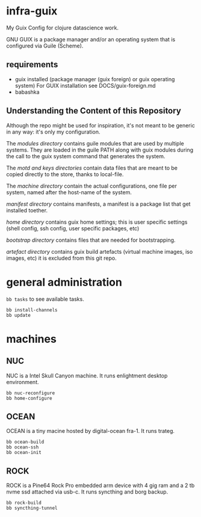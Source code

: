 # infra-guix

My Guix Config for clojure datascience work.

GNU GUIX is a package manager and/or an operating system that is configured via Guile (Scheme).

## requirements

- guix installed (package manager (guix foreign) or guix operating system)
  For GUIX installation see DOCS/guix-foreign.md
- babashka

## Understanding the Content of this Repository

Although the repo might be used for inspiration, it's not meant to be
generic in any way: it's only my configuration.

The *modules directory* contains guile modules that are used by multiple
systems. They are loaded in the guile PATH along with guix modules during
the call to the guix system command that generates the system.

The *motd and keys directories* contain data files that are meant to be
copied directly to the store, thanks to local-file.

The *machine directory* contain the actual configurations, one file per
system, named after the host-name of the system.

*manifest directory* contains manifests, a manifest is a package list that
get installed toether.

*home directory* contains guix home settings; this is user specific settings
(shell config, ssh config, user specific packages, etc)

*bootstrap directory* contains files that are needed for bootstrapping.

*artefact directory* contains guix build artefacts (virtual machine images, iso images, etc) 
it is excluded from this git repo.

# general administration

`bb tasks` to see available tasks.

```
bb install-channels
bb update

```


# machines


## NUC

NUC is a Intel Skull Canyon machine. It runs enlightment desktop environment.

```
bb nuc-reconfigure
bb home-configure

```


## OCEAN

OCEAN is a tiny macine hosted by digital-ocean fra-1.
It runs trateg.

```
bb ocean-build
bb ocean-ssh 
bb ocean-init
```


## ROCK

ROCK is a Pine64 Rock Pro embedded arm device with 4 gig ram and a 2 tb nvme ssd attached via usb-c.
It runs syncthing and borg backup.

```
bb rock-build
bb syncthing-tunnel
```


